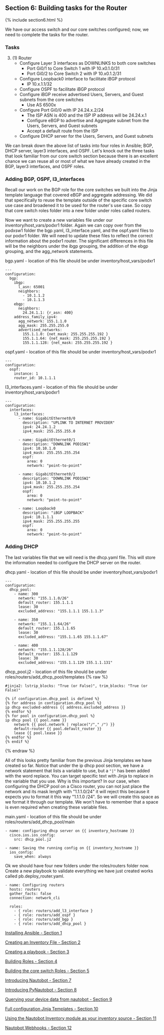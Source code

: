 ## Section 6: Building tasks for the Router
{% include section6.html %}

We have our access switch and our core switches configured; now, we need to complete the tasks for the router. 
### Tasks
3.  (1) Router
    * Configure Layer 3 interfaces as DOWNLINKS to both core switches
      * Port Gi0/1 to Core Switch 1 with IP 10.x0.1.0/31
      * Port Gi0/2 to Core Switch 2 with IP 10.x0.1.2/31
    * Configure Loopback0 interface to facilitate iBGP protocol
      * IP 10.x.1.1/32
    * Configure OSPF to facilitate iBGP protocol
    * Configure iBGP receive advertised Users, Servers, and Guest subnets from the core switches
      * Use AS 6500x
    * Configure Port Gi0/0 with IP 24.24.x.2/24
      * The ISP ASN is 400 and the ISP IP address will be 24.24.x.1
      * Configure eBGP to advertise and Aggregate subnet from the Users, Servers, and Guest subnets 
      * Accept a default route from the ISP
    * Configure DHCP server for the Users, Servers, and Guest subnets

We can break down the above list of tasks into four roles in Ansible; BGP, DHCP server, layer3 interfaces, and OSPF. Let's knock out the three tasks that look familiar from our core switch section because there is an excellent chance we can reuse all or most of what we have already created in the BGP, layer3 interfaces, and OSPF roles. 

### Adding BGP, OSPF, l3_interfaces
Recall our work on the BGP role for the core switches we built into the Jinja template language that covered eBGP and aggregate addressing. We did that specifically to reuse the template outside of the specific core switch use case and broadened it to be used for the router's use case. So copy that core switch roles folder into a new folder under roles called routers.

Now we want to create a new variables file under our inventory/host_vars/podxr1 folder. Again we can copy over from the podxsw1 folder the bgp.yaml, l3_interface.yaml, and the ospf.yaml files to our podxr1 folder.
We will need to update these files to reflect the correct information about the podxr1 router. The significant differences in this file will be the neighbors under the ibgp grouping, the addition of the ebgp grouping, and the agg_network statements. 

bgp.yaml - location of this file should be under inventory/host_vars/podxr1
```
---
configuration:
  bgp:
    ibgp:
      l_asn: 65001
      neighbors:
        - 10.1.1.2
        - 10.1.1.3
    ebgp:
      neighbors: 
        24.24.1.1: {r_asn: 400}
    address_family_ipv4:
      agg_network: 155.1.1.0
      agg_mask: 255.255.255.0
      advertised_networks:
        155.1.1.0: {net_mask: 255.255.255.192 }
        155.1.1.64: {net_mask: 255.255.255.192 }
        155.1.1.128: {net_mask: 255.255.255.192 }
```

ospf.yaml - location of this file should be under inventory/host_vars/podxr1
```
---
configuration:
  ospf:
    instance: 1
    router_id: 10.1.1.1
```

l3_interfaces.yaml - location of this file should be under inventory/host_vars/podxr1
```
---
configuration:
  interfaces:
    l3_interfaces:
      - name: GigabitEthernet0/0
        description: "UPLINK TO INTERNET PROVIDER"
        ipv4: 24.24.1.2
        ipv4_mask: 255.255.255.0

      - name: GigabitEthernet0/1
        description: "DOWNLINK POD1SW1"
        ipv4: 10.10.1.0
        ipv4_mask: 255.255.255.254
        ospf:
          area: 0
          network: "point-to-point"

      - name: GigabitEthernet0/2
        description: "DOWNLINK POD1SW2"
        ipv4: 10.10.1.2
        ipv4_mask: 255.255.255.254
        ospf:
          area: 0
          network: "point-to-point"        

      - name: Loopback0
        description: "iBGP LOOPBACK"
        ipv4: 10.1.1.1
        ipv4_mask: 255.255.255.255
        ospf:
          area: 0
          network: "point-to-point"
```

### Adding DHCP
The last variables file that we will need is the dhcp.yaml file. This will store the information needed to configure the DHCP server on the router.

dhcp.yaml - location of this file should be under inventory/host_vars/podxr1
```
---
configuration:
  dhcp_pool:
    - name: 300
      network: "155.1.1.0/26"
      default_router: 155.1.1.1
      lease: 30
      excluded_address: "155.1.1.1 155.1.1.3"

    - name: 350
      network: "155.1.1.64/26"
      default_router: 155.1.1.65
      lease: 30
      excluded_address: "155.1.1.65 155.1.1.67"

    - name: 400
      network: "155.1.1.128/26"
      default_router: 155.1.1.129
      lease: 30
      excluded_address: "155.1.1.129 155.1.1.131"
```

dhcp_pool.j2 - location of this file should be under roles/routers/add_dhcp_pool/templates
{% raw %}
```
#jinja2: lstrip_blocks: "True (or False)", trim_blocks: "True (or False)"

{% if configuration.dhcp_pool is defined %}
{% for address in configuration.dhcp_pool %}
ip dhcp excluded-address {{ address.excluded_address }}
{% endfor %}
{% for pool in configuration.dhcp_pool %}
ip dhcp pool {{ pool.name }}
    network {{ pool.network | replace("/"," /") }}
    default-router {{ pool.default_router }}
    lease {{ pool.lease }}
{% endfor %}
{% endif %}
```
{% endraw %}

All of this looks pretty familiar from the previous Jinja templates we have created so far. Notice that under the ip dhcp pool section, we have a network statement that lists a variable to use, but a ```"|"``` has been added with the word replace. You can target specific text with Jinja to replace in the variable that you use. Why is this important? In our case, when configuring the DHCP pool on a Cisco router, you can not just place the network and its mask length with "1.1.1.0/24" it will reject this because it expects you to format it this way "1.1.1.0 /24". So we will create this space as we format it through our template. We won't have to remember that a space is even required when creating these variable files. 

main.yaml - location of this file should be under roles/routers/add_dhcp_pool/main
```
- name: configuring dhcp server on {{ inventory_hostname }}
  cisco.ios.ios_config:
    src: dhcp_pool.j2

- name: Saving the running config on {{ inventory_hostname }}
  ios_config:
    save_when: always
```

Ok we should have four new folders under the roles/routers folder now. Create a new playbook to validate everything we have just created works called pb.deploy_router.yaml.

```
- name: Configuring routers
  hosts: routers
  gather_facts: false
  connection: network_cli

  roles:
    - { role: routers/add_l3_interface }
    - { role: routers/add_ospf }
    - { role: routers/add_bgp }
    - { role: routers/add_dhcp_pool }
```

[Installing Ansible - Section 1](installing_ansible.md)

[Creating an Inventory File - Section 2](inventory_file.md)

[Creating a playbook - Section 3](first_play.md)

[Building Roles - Section 4](building_roles.md)

[Building the core switch Roles - Section 5](section5-coreswitch.md)

[Introducing Nautobot - Section 7](section7-nautobot.md)

[Introducing PyNautobot - Section 8](section8-pynautobot.md)

[Querying your device data from nautobot - Section 9](section9-querynautobot.md)

[Full configuration Jinja Templates - Section 10](section10-jinja_templates.md)

[Using the Nautobot Inventory module as your inventory source - Section 11](section11-nautobot-inventory.md)

[Nautobot Webhooks - Section 12](section12-nautobot-webhooks.md)